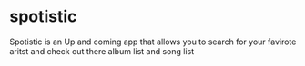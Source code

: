 # spotistic
Spotistic is an Up and coming app that allows you to search for your favirote aritst and check out there album list and song list
